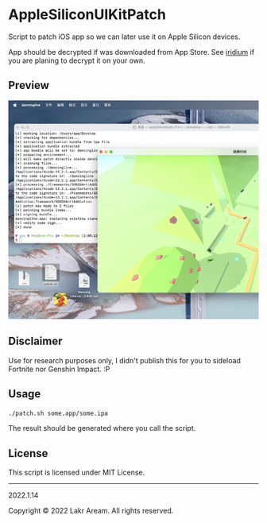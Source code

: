 # AppleSiliconUIKitPatch

Script to patch iOS app so we can later use it on Apple Silicon devices.

App should be decrypted if was downloaded from App Store. See [iridium](https://github.com/Co2333/iridium) if you are planing to decrypt it on your own. 

## Preview

![demo](demo.jpg)

## Disclaimer

Use for research purposes only, I didn't publish this for you to sideload Fortnite nor Genshin Impact. :P

## Usage

`./patch.sh some.app/some.ipa`

The result should be generated where you call the script.

## License

This script is licensed under MIT License.

---

2022.1.14

Copyright © 2022 Lakr Aream. All rights reserved.
